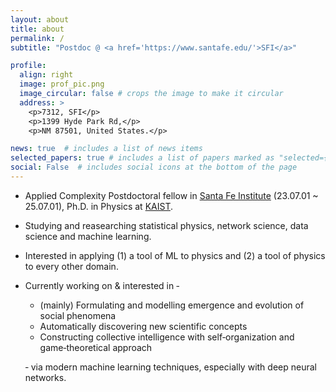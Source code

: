 ```yaml
---
layout: about
title: about
permalink: /
subtitle: "Postdoc @ <a href='https://www.santafe.edu/'>SFI</a>"

profile:
  align: right
  image: prof_pic.png
  image_circular: false # crops the image to make it circular
  address: >
    <p>7312, SFI</p>
    <p>1399 Hyde Park Rd,</p>
    <p>NM 87501, United States.</p>

news: true  # includes a list of news items
selected_papers: true # includes a list of papers marked as "selected={true}"
social: False  # includes social icons at the bottom of the page
---
```


* Applied Complexity Postdoctoral fellow in [Santa Fe Institute](https://www.santafe.edu/) (23.07.01 ~ 25.07.01), Ph.D. in Physics at [KAIST](https://physics.kaist.ac.kr/).

* Studying and reasearching statistical physics, network science, data science and machine learning.

* Interested in applying (1) a tool of ML to physics and (2) a tool of physics to every other domain.

* Currently working on & interested in ‑

   - (mainly) Formulating and modelling emergence and evolution of social phenomena
   - Automatically discovering new scientific concepts
   - Constructing collective intelligence with self‑organization and game‑theoretical approach

  ‑ via modern machine learning techniques, especially with deep neural networks.

